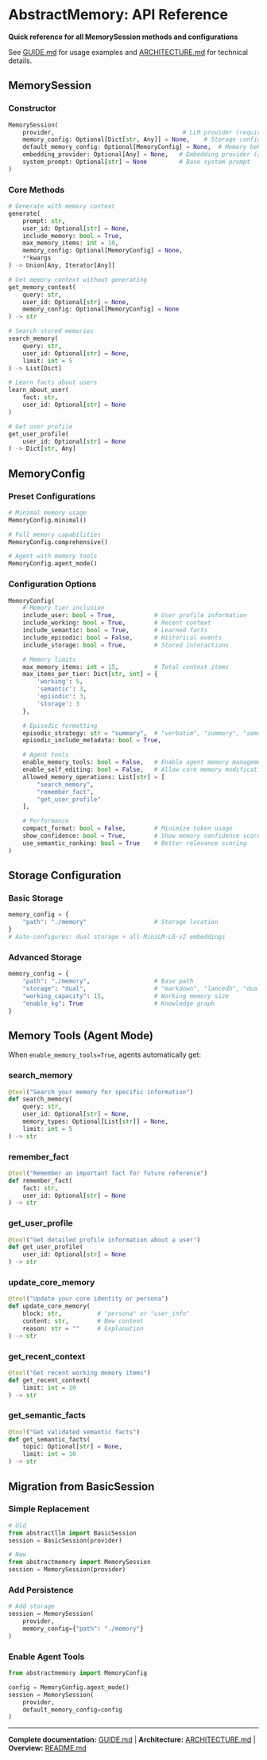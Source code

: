 # AbstractMemory: API Reference

**Quick reference for all MemorySession methods and configurations**

See [GUIDE.md](GUIDE.md) for usage examples and [ARCHITECTURE.md](ARCHITECTURE.md) for technical details.

## MemorySession

### Constructor

```python
MemorySession(
    provider,                                    # LLM provider (required)
    memory_config: Optional[Dict[str, Any]] = None,    # Storage configuration
    default_memory_config: Optional[MemoryConfig] = None,  # Memory behavior
    embedding_provider: Optional[Any] = None,   # Embedding provider (auto-configured if storage enabled)
    system_prompt: Optional[str] = None         # Base system prompt
)
```

### Core Methods

```python
# Generate with memory context
generate(
    prompt: str,
    user_id: Optional[str] = None,
    include_memory: bool = True,
    max_memory_items: int = 10,
    memory_config: Optional[MemoryConfig] = None,
    **kwargs
) -> Union[Any, Iterator[Any]]

# Get memory context without generating
get_memory_context(
    query: str,
    user_id: Optional[str] = None,
    memory_config: Optional[MemoryConfig] = None
) -> str

# Search stored memories
search_memory(
    query: str,
    user_id: Optional[str] = None,
    limit: int = 5
) -> List[Dict]

# Learn facts about users
learn_about_user(
    fact: str,
    user_id: Optional[str] = None
)

# Get user profile
get_user_profile(
    user_id: Optional[str] = None
) -> Dict[str, Any]
```

## MemoryConfig

### Preset Configurations

```python
# Minimal memory usage
MemoryConfig.minimal()

# Full memory capabilities
MemoryConfig.comprehensive()

# Agent with memory tools
MemoryConfig.agent_mode()
```

### Configuration Options

```python
MemoryConfig(
    # Memory tier inclusion
    include_user: bool = True,           # User profile information
    include_working: bool = True,        # Recent context
    include_semantic: bool = True,       # Learned facts
    include_episodic: bool = False,      # Historical events
    include_storage: bool = True,        # Stored interactions

    # Memory limits
    max_memory_items: int = 15,          # Total context items
    max_items_per_tier: Dict[str, int] = {
        'working': 5,
        'semantic': 3,
        'episodic': 3,
        'storage': 3
    },

    # Episodic formatting
    episodic_strategy: str = "summary",  # "verbatim", "summary", "semantic_summary"
    episodic_include_metadata: bool = True,

    # Agent tools
    enable_memory_tools: bool = False,   # Enable agent memory management
    enable_self_editing: bool = False,   # Allow core memory modification
    allowed_memory_operations: List[str] = [
        "search_memory",
        "remember_fact",
        "get_user_profile"
    ],

    # Performance
    compact_format: bool = False,        # Minimize token usage
    show_confidence: bool = True,        # Show memory confidence scores
    use_semantic_ranking: bool = True    # Better relevance scoring
)
```

## Storage Configuration

### Basic Storage

```python
memory_config = {
    "path": "./memory"                   # Storage location
}
# Auto-configures: dual storage + all-MiniLM-L6-v2 embeddings
```

### Advanced Storage

```python
memory_config = {
    "path": "./memory",                  # Base path
    "storage": "dual",                   # "markdown", "lancedb", "dual"
    "working_capacity": 15,              # Working memory size
    "enable_kg": True                    # Knowledge graph
}
```

## Memory Tools (Agent Mode)

When `enable_memory_tools=True`, agents automatically get:

### search_memory
```python
@tool("Search your memory for specific information")
def search_memory(
    query: str,
    user_id: Optional[str] = None,
    memory_types: Optional[List[str]] = None,
    limit: int = 5
) -> str
```

### remember_fact
```python
@tool("Remember an important fact for future reference")
def remember_fact(
    fact: str,
    user_id: Optional[str] = None
) -> str
```

### get_user_profile
```python
@tool("Get detailed profile information about a user")
def get_user_profile(
    user_id: Optional[str] = None
) -> str
```

### update_core_memory
```python
@tool("Update your core identity or persona")
def update_core_memory(
    block: str,          # "persona" or "user_info"
    content: str,        # New content
    reason: str = ""     # Explanation
) -> str
```

### get_recent_context
```python
@tool("Get recent working memory items")
def get_recent_context(
    limit: int = 10
) -> str
```

### get_semantic_facts
```python
@tool("Get validated semantic facts")
def get_semantic_facts(
    topic: Optional[str] = None,
    limit: int = 10
) -> str
```

## Migration from BasicSession

### Simple Replacement
```python
# Old
from abstractllm import BasicSession
session = BasicSession(provider)

# New
from abstractmemory import MemorySession
session = MemorySession(provider)
```

### Add Persistence
```python
# Add storage
session = MemorySession(
    provider,
    memory_config={"path": "./memory"}
)
```

### Enable Agent Tools
```python
from abstractmemory import MemoryConfig

config = MemoryConfig.agent_mode()
session = MemorySession(
    provider,
    default_memory_config=config
)
```

---

**Complete documentation:** [GUIDE.md](GUIDE.md) | **Architecture:** [ARCHITECTURE.md](ARCHITECTURE.md) | **Overview:** [README.md](../README.md)
